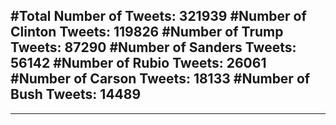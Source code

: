 #Total Number of Tweets: 321939 
#Number of Clinton Tweets: 119826
#Number of Trump Tweets: 87290
#Number of Sanders Tweets: 56142
#Number of Rubio Tweets: 26061
#Number of Carson Tweets: 18133
#Number of Bush Tweets: 14489
---
---
